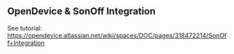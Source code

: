 ## OpenDevice & SonOff Integration
See tutorial:
https://opendevice.atlassian.net/wiki/spaces/DOC/pages/318472214/SonOff+Integration